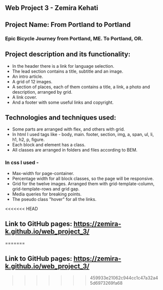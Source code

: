 ## Web Project 3 - Zemira Kehati

## Project Name: From Portland to Portland 
### Epic Bicycle Journey from Portland, ME. To Portland, OR.

## Project description and its functionality: 
* In the header there is a link for language selection. 
* The lead section contains a title, subtitle and an image. 
* An intro article. 
* A grid of 12 images. 
* A section of places, each of them contains a title, a link, a photo and description, arranged by grid. 
* A link cover. 
* And a footer with some useful links and copyright.

## Technologies and techniques used: 
* Some parts are arranged with flex, and others with grid. 
* In html I used tags like - body, main. footer, section, img, a, span, ul, li, h1, h2, p, figure. 
* Each block and element has a class. 
* All classes are arranged in folders and files according to BEM. 
### In css I used - 
* Max-width for page-container. 
* Percentage width for all block classes, so the page will be responsive. 
* Grid for the twelve images. Arranged them with grid-template-column, grid-template-rows and grid gap. 
* Media queries for breaking points. 
* The pseudo class "hover" for all the links.

<<<<<<< HEAD
## Link to GitHub pages: https://zemira-k.github.io/web_project_3/
=======
## Link to GitHub pages: https://zemira-k.github.io/web_project_3/
>>>>>>> 459933e21062c944cc1c47a32a45d6973269fa68
